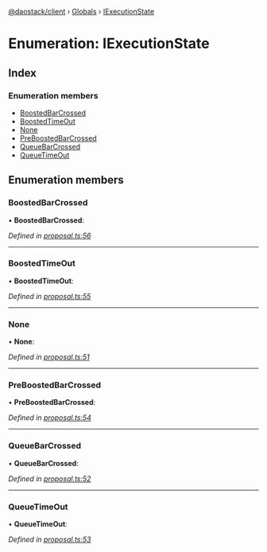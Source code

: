 [@daostack/client](../README.md) › [Globals](../globals.md) › [IExecutionState](iexecutionstate.md)

# Enumeration: IExecutionState

## Index

### Enumeration members

* [BoostedBarCrossed](iexecutionstate.md#boostedbarcrossed)
* [BoostedTimeOut](iexecutionstate.md#boostedtimeout)
* [None](iexecutionstate.md#none)
* [PreBoostedBarCrossed](iexecutionstate.md#preboostedbarcrossed)
* [QueueBarCrossed](iexecutionstate.md#queuebarcrossed)
* [QueueTimeOut](iexecutionstate.md#queuetimeout)

## Enumeration members

###  BoostedBarCrossed

• **BoostedBarCrossed**:

*Defined in [proposal.ts:56](https://github.com/daostack/client/blob/a73e635/src/proposal.ts#L56)*

___

###  BoostedTimeOut

• **BoostedTimeOut**:

*Defined in [proposal.ts:55](https://github.com/daostack/client/blob/a73e635/src/proposal.ts#L55)*

___

###  None

• **None**:

*Defined in [proposal.ts:51](https://github.com/daostack/client/blob/a73e635/src/proposal.ts#L51)*

___

###  PreBoostedBarCrossed

• **PreBoostedBarCrossed**:

*Defined in [proposal.ts:54](https://github.com/daostack/client/blob/a73e635/src/proposal.ts#L54)*

___

###  QueueBarCrossed

• **QueueBarCrossed**:

*Defined in [proposal.ts:52](https://github.com/daostack/client/blob/a73e635/src/proposal.ts#L52)*

___

###  QueueTimeOut

• **QueueTimeOut**:

*Defined in [proposal.ts:53](https://github.com/daostack/client/blob/a73e635/src/proposal.ts#L53)*
